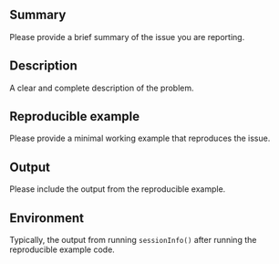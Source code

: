 ## Summary
Please provide a brief summary of the issue you are reporting.

## Description
A clear and complete description of the problem.

## Reproducible example
Please provide a minimal working example that
reproduces the issue.

## Output
Please include the output from the reproducible example.

## Environment
Typically, the output from running `sessionInfo()` after
running the reproducible example code.

